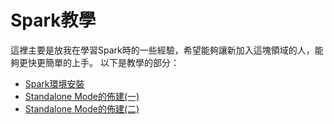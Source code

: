 # Spark教學
這裡主要是放我在學習Spark時的一些經驗，希望能夠讓新加入這塊領域的人，能夠更快更簡單的上手。
以下是教學的部分：
- [Spark環境安裝](/Install)
- [Standalone Mode的佈建(一)](/Standalone_1)
- [Standalone Mode的佈建(二)](/Standalone_2)

